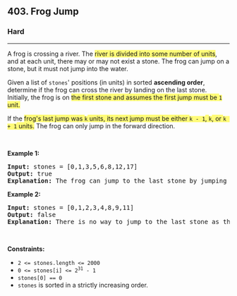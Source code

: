 <h2>403. Frog Jump</h2><h3>Hard</h3><hr><div><p>A frog is crossing a river. The <gistnote class="gistnote-highlight" highlightid="98059089-ab08-4775-af74-da4f173c8e28" colornum="3" style="background-color: rgb(255, 251, 120);" id="98059089-ab08-4775-af74-da4f173c8e28">river is divided into some number of units</gistnote>, and at each unit, there may or may not exist a stone. The frog can jump on a stone, but it must not jump into the water.</p>

<p>Given a list of <code>stones</code>' positions (in units) in sorted <strong>ascending order</strong>, determine if the frog can cross the river by landing on the last stone. Initially, the frog is on <gistnote class="gistnote-highlight" highlightid="58dc6311-efc1-4b04-bf11-f42dbe627c67" colornum="3" style="background-color: rgb(255, 251, 120);" id="58dc6311-efc1-4b04-bf11-f42dbe627c67">the first stone and assumes the first jump must be </gistnote><code><gistnote class="gistnote-highlight" highlightid="58dc6311-efc1-4b04-bf11-f42dbe627c67" colornum="3" style="background-color: rgb(255, 251, 120);">1</gistnote></code><gistnote class="gistnote-highlight" highlightid="58dc6311-efc1-4b04-bf11-f42dbe627c67" colornum="3" style="background-color: rgb(255, 251, 120);"> unit.</gistnote></p>

<p>If the <gistnote class="gistnote-highlight" highlightid="bbc91119-ca93-4876-bb10-2137edf08b5d" colornum="3" style="background-color: rgb(255, 251, 120);" id="bbc91119-ca93-4876-bb10-2137edf08b5d">frog's last jump was </gistnote><code><gistnote class="gistnote-highlight" highlightid="bbc91119-ca93-4876-bb10-2137edf08b5d" colornum="3" style="background-color: rgb(255, 251, 120);">k</gistnote></code><gistnote class="gistnote-highlight" highlightid="bbc91119-ca93-4876-bb10-2137edf08b5d" colornum="3" style="background-color: rgb(255, 251, 120);"> units, its next jump must be either </gistnote><code><gistnote class="gistnote-highlight" highlightid="bbc91119-ca93-4876-bb10-2137edf08b5d" colornum="3" style="background-color: rgb(255, 251, 120);">k - 1</gistnote></code><gistnote class="gistnote-highlight" highlightid="bbc91119-ca93-4876-bb10-2137edf08b5d" colornum="3" style="background-color: rgb(255, 251, 120);">, </gistnote><code><gistnote class="gistnote-highlight" highlightid="bbc91119-ca93-4876-bb10-2137edf08b5d" colornum="3" style="background-color: rgb(255, 251, 120);">k</gistnote></code><gistnote class="gistnote-highlight" highlightid="bbc91119-ca93-4876-bb10-2137edf08b5d" colornum="3" style="background-color: rgb(255, 251, 120);">, or </gistnote><code><gistnote class="gistnote-highlight" highlightid="bbc91119-ca93-4876-bb10-2137edf08b5d" colornum="3" style="background-color: rgb(255, 251, 120);">k + 1</gistnote></code><gistnote class="gistnote-highlight" highlightid="bbc91119-ca93-4876-bb10-2137edf08b5d" colornum="3" style="background-color: rgb(255, 251, 120);"> units.</gistnote> The frog can only jump in the forward direction.</p>

<p>&nbsp;</p>
<p><strong>Example 1:</strong></p>

<pre style="position: relative;"><strong>Input:</strong> stones = [0,1,3,5,6,8,12,17]
<strong>Output:</strong> true
<strong>Explanation:</strong> The frog can jump to the last stone by jumping 1 unit to the 2nd stone, then 2 units to the 3rd stone, then 2 units to the 4th stone, then 3 units to the 6th stone, 4 units to the 7th stone, and 5 units to the 8th stone.
<div class="open_grepper_editor" title="Edit &amp; Save To Grepper"></div></pre>

<p><strong>Example 2:</strong></p>

<pre style="position: relative;"><strong>Input:</strong> stones = [0,1,2,3,4,8,9,11]
<strong>Output:</strong> false
<strong>Explanation:</strong> There is no way to jump to the last stone as the gap between the 5th and 6th stone is too large.
<div class="open_grepper_editor" title="Edit &amp; Save To Grepper"></div></pre>

<p>&nbsp;</p>
<p><strong>Constraints:</strong></p>

<ul>
	<li><code>2 &lt;= stones.length &lt;= 2000</code></li>
	<li><code>0 &lt;= stones[i] &lt;= 2<sup>31</sup> - 1</code></li>
	<li><code>stones[0] == 0</code></li>
	<li><code>stones</code>&nbsp;is sorted in a strictly increasing order.</li>
</ul>
</div>